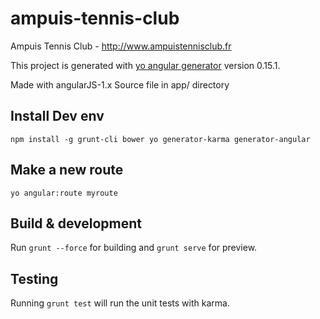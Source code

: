 # ampuis-tennis-club
Ampuis Tennis Club - http://www.ampuistennisclub.fr

This project is generated with [yo angular generator](https://github.com/yeoman/generator-angular)
version 0.15.1.

Made with angularJS-1.x
Source file in app/ directory


## Install Dev env
```
npm install -g grunt-cli bower yo generator-karma generator-angular
```

## Make a new route
```
yo angular:route myroute
```

## Build & development

Run `grunt --force` for building and `grunt serve` for preview.

## Testing

Running `grunt test` will run the unit tests with karma.

